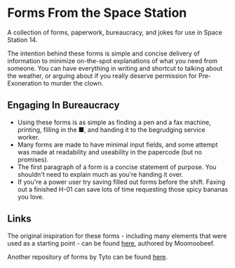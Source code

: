 # Forms From the Space Station
A collection of forms, paperwork, bureaucracy, and jokes for use in Space Station 14.

The intention behind these forms is simple and concise delivery of information to minimize on-the-spot explanations of what you need from someone. You can have everything in writing and shortcut to talking about the weather, or arguing about if you really deserve permission for Pre-Exoneration to murder the clown.

## Engaging In Bureaucracy
* Using these forms is as simple as finding a pen and a fax machine, printing, filling in the ■, and handing it to the begrudging service worker.
* Many forms are made to have minimal input fields, and some attempt was made at readability and useability in the papercode (but no promises).
* The first paragraph of a form is a concise statement of purpose. You shouldn't need to explain much as you're handing it over.
* If you're a power user try saving filled out forms before the shift. Faxing out a finished H-01 can save lots of time requesting those spicy bananas you love.

## Links

The original inspiration for these forms - including many elements that were used as a starting point - can be found [here](https://github.com/Moomoobeef/ss14-forms-txt), authored by Moomoobeef.

Another repository of forms by Tyto can be found [here](https://github.com/TheTyto/SS14-Advanced-Paperwork).